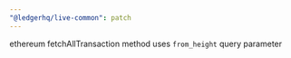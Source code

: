 ```yaml
---
"@ledgerhq/live-common": patch
---
```


ethereum fetchAllTransaction method uses `from_height` query parameter
